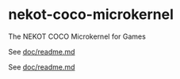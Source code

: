 # nekot-coco-microkernel
The NEKOT COCO Microkernel for Games

See [doc/readme.md](blob/main/doc/readme.md)

See [doc/readme.md](tree/main/doc#readme)
